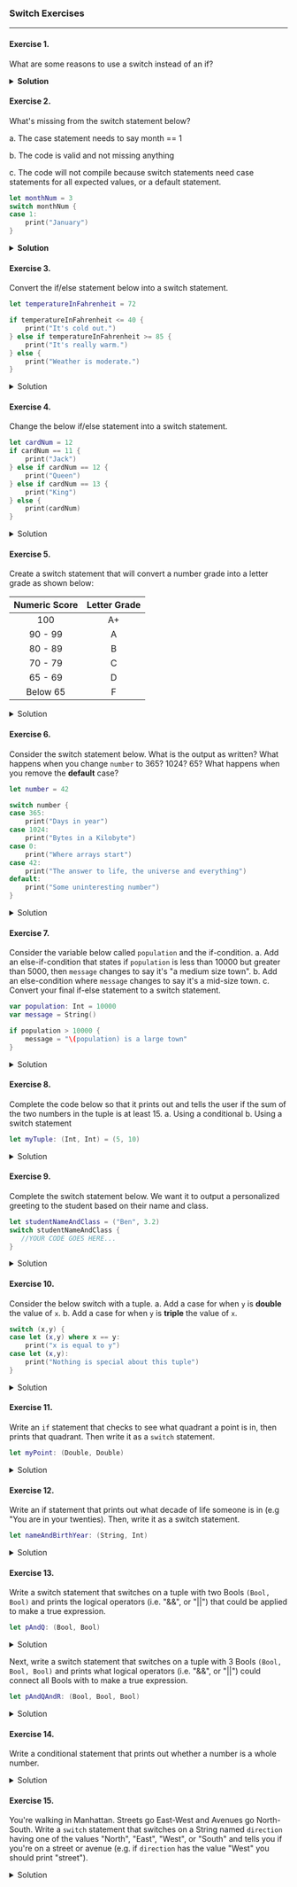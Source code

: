 ### Switch Exercises
---

#### Exercise 1.
What are some reasons to use a switch instead of an if?

<details>
<summary><b>Solution</b></summary>

> - When there is a known set of values a conditional is testing for
> - When there are a known set of ranges that can be matched against
> - To match tuple patterns
> - Reads better (this is usually the result of the previous reasons)

</details>

#### Exercise 2.
What's missing from the switch statement below?

a. The case statement needs to say month == 1

b. The code is valid and not missing anything

c. The code will not compile because switch statements need case statements for all expected values, or a default statement.

```swift
let monthNum = 3
switch monthNum {
case 1:
    print("January")
}
```

<details>
<summary><b>Solution</b></summary>

> c. The code will not compile because switch statements need case statements for all expected values, or a default statement.

</details>

#### Exercise 3.
Convert the if/else statement below into a switch statement.

```swift
let temperatureInFahrenheit = 72

if temperatureInFahrenheit <= 40 {
    print("It's cold out.")
} else if temperatureInFahrenheit >= 85 {
    print("It's really warm.")
} else {
    print("Weather is moderate.")
}
```

<details>
<summary>Solution</summary>
    
```swift
switch temperatureInFahrenheit {
case let t where t <= 40:
    print("It's cold out.")
case let t where t >= 85:
    print("It's really warm.")
default:
    print("Weather is moderate.")
}
```

</details>

#### Exercise 4.
Change the below if/else statement into a switch statement.

```swift
let cardNum = 12
if cardNum == 11 {
    print("Jack")
} else if cardNum == 12 {
    print("Queen")
} else if cardNum == 13 {
    print("King")
} else {
    print(cardNum)
}
```

<details>
<summary>Solution</summary>

```swift
switch cardNum {
case 11:
    print("Jack")
case 12:
    print("Queen")
case 13:
    print("King")
default:
    print(cardNum)
}
```

</details>

#### Exercise 5.
Create a switch statement that will convert a number grade into a letter grade as shown below:

| Numeric Score | Letter Grade |
| :----------:  | :----------: |
| 100 | A+|
| 90  - 99 |  A |
| 80 - 89 | B |
| 70 - 79 | C |
| 65 - 69 | D |
| Below 65 | F |

<details>
<summary>Solution</summary>

```swift
let grade = 90

switch grade {
case 100:
    print("A+")
case grade where grade >= 90  && grade <= 99:
    print("A")
case grade where grade >= 80 && grade <= 89:
    print("B")
case grade where grade >= 70 && grade <= 79:
    print("C")
case grade where grade >= 65 && grade <= 69:
    print("D")
case grade where grade < 65 && grade >= 0 && grade < 101:
    print("F")
default:
    print("Grade must be in the range 0-100")
}
```

</details>

#### Exercise 6.
Consider the switch statement below. What is the output as written? What happens when you change `number` to 365? 1024? 65? What happens when you remove the __default__ case?
```swift
let number = 42

switch number {
case 365:
    print("Days in year")
case 1024:
    print("Bytes in a Kilobyte")
case 0:
    print("Where arrays start")
case 42:
    print("The answer to life, the universe and everything")
default:
    print("Some uninteresting number")
}
```

<details>
<summary>Solution</summary>

```swift
nummber = 42 // Output: "The answer to life, the universe and everything"
number = 365 // Output: "Days in year"
number = 1024 // Output: "Bytes in a Kilobyte"
number = 65 // Output: "Some uninteresting number"
```

>If we remove the default case, we will get a runtime error becuase the switch statement is no longer exhaustive. The default case tells us what to do in the event that the value we are switching on does not match any of the existing cases. Because `number` is an `Int`, it can potentially be any digit in the range between Int.min (-9,223,372,036,854,775,808) and Int.max (9,223,372,036,854,775,807). The default case gives us the power to only specify the cases we care about, while performing some arbitrary action if none of those specified cases are met.

</details>

#### Exercise 7.
Consider the variable below called `population` and the if-condition.
a. Add an else-if-condition that states if `population` is less than 10000 but greater than 5000, then `message` changes to say it's "a medium size town".
b. Add an else-condition where `message` changes to say it's a mid-size town.
c. Convert your final if-else statement to a switch statement.

```swift
var population: Int = 10000
var message = String()

if population > 10000 {
    message = "\(population) is a large town"
}
```

<details>
<summary>Solution</summary>

```swift
var population: Int = 10000
var message = String()

if population >= 10000 {
    message = "\(population) is a large town"
} else if population < 10000 && population > 5000 {
    message = "\(population) is a medium size town"
} else {
    message = "\(population) is a mid-size town"
}

switch population {
case population where population >= 10000:
    message = "\(population) is a large town"
case population where population < 10000 && population > 5000:
    message = "\(population) is a medium size town"
default:
    message = "\(population) is a mid-size town"
}
```

</details>

#### Exercise 8.
Complete the code below so that it prints out and tells the user if the sum of the two numbers in the tuple is at least 15.
a. Using a conditional
b. Using a switch statement

```swift
let myTuple: (Int, Int) = (5, 10)
```

<details>
<summary>Solution</summary>

```swift
let tupleSum = myTuple.0 + myTuple.1

if tupleSum >= 15 {
    print("Sum is at least 15!")
} else {
    print("Sum is less than 15 :(")
}

switch tupleSum {
case tupleSum where tupleSum >= 15:
    print("Sum is at least 15!")
default:
     print("Sum is less than 15 :(")
}
```

</details>

#### Exercise 9.
Complete the switch statement below.  We want it to output a personalized greeting to the student based on their name and class.

```swift
let studentNameAndClass = ("Ben", 3.2)
switch studentNameAndClass {
   //YOUR CODE GOES HERE...
}
```

<details>
<summary>Solution</summary>

```swift
switch studentNameAndClass {
case let (studentName, cohort):
    print("Hey \(studentName)! Welcome to Access Code \(cohort)!")
}
```

</details>

#### Exercise 10.
Consider the below switch with a tuple.
a. Add a case for when `y` is __double__ the value of `x`.
b. Add a case for when `y` is __triple__ the value of `x`.

```swift
switch (x,y) {
case let (x,y) where x == y:
    print("x is equal to y")
case let (x,y):
    print("Nothing is special about this tuple")
}
```

<details>
<summary>Solution</summary>

```swift
let tupleTen = (9,27)

switch tupleTen {
case let (x,y) where x == y:
    print("x is equal to y")
case let (x,y) where y == x*2:
    print("y is double the value of x")
case let (x,y) where y == x*3:
    print("y is triple the value of x")
case let (x,y):
    print("Nothing is special about this tuple")
}
```

</details>

#### Exercise 11.
Write an `if` statement that checks to see what quadrant a point is in, then prints that quadrant.
Then write it as a `switch` statement.

```swift
let myPoint: (Double, Double)
```

<details>
<summary>Solution</summary>

```swift
let myPoint: (Double, Double) = (2.0, -5.0)

if myPoint.0 >= 0 && myPoint.1 > 0 {
    print("\(myPoint) is in Quadrant 1")
} else if myPoint.0 <= 0 && myPoint.1 > 0 {
    print("\(myPoint) is in Quadrant 2")
} else if myPoint.0 <= 0  && myPoint.1 < 0 {
    print("\(myPoint) is in Quadrant 3")
} else if myPoint.0 >= 0 && myPoint.1 < 0 {
    print("\(myPoint) is in Quadrant 4")
} else if myPoint.0 == 0 && myPoint.1 == 0 {
    print("\(myPoint) is the Origin")
} else {
    print("\(myPoint) does not fall in any Quadrant. Maybe it falls on a line?")
}

switch myPoint {
case let (x,y) where x >= 0 && y > 0:
    print("\(myPoint) is in Quadrant 1")
case let (x,y) where x <= 0 && y > 0:
    print("\(myPoint) is in Quadrant 2")
case let (x,y) where x <= 0 && y < 0:
    print("\(myPoint) is in Quadrant 3")
case let (x,y) where x >= 0 && y < 0:
    print("\(myPoint) is in Quadrant 4")
case let (x,y) where x == 0 && y == 0:
    print("\(myPoint) is the Origin")
default:
    print("\(myPoint) does not fall in any Quadrant. Maybe it falls on a line?")
}
```

</details>

#### Exercise 12.
Write an if statement that prints out what decade of life someone is in (e.g "You are in your twenties).
Then, write it as a switch statement.

```swift
let nameAndBirthYear: (String, Int)
```

<details>
<summary>Solution</summary>

```swift
nameAndBirthYear = ("Erica", 27)

//if-statement with ranges
if (1...9).contains(nameAndBirthYear.1) {
    print("\(nameAndBirthYear.0), you're still a baby! Here's some apple juice sweetie.")
} else if (10...19).contains(nameAndBirthYear.1) {
    print("\(nameAndBirthYear.0), you are in your teens")
} else if (20...29).contains(nameAndBirthYear.1) {
    print("\(nameAndBirthYear.0), you are in your twenties")
} else if (30...39).contains(nameAndBirthYear.1) {
    print("\(nameAndBirthYear.0), you are in your thirties")
} else if (40...49).contains(nameAndBirthYear.1) {
    print("\(nameAndBirthYear.0), you are in your forties")
} else if (50...59).contains(nameAndBirthYear.1) {
    print("\(nameAndBirthYear.0), you are in your fifties")
} else if (60...69).contains(nameAndBirthYear.1) {
    print("\(nameAndBirthYear.0), you are in your sixties")
} else if (70...79).contains(nameAndBirthYear.1) {
    print("\(nameAndBirthYear.0), you are in your seventies")
} else if (80...89).contains(nameAndBirthYear.1) {
    print("\(nameAndBirthYear.0), you are in your eighties")
} else if (90...99).contains(nameAndBirthYear.1) {
    print("\(nameAndBirthYear.0), you are in your nineties")
} else if nameAndBirthYear.1 >= 100 {
    print("\(nameAndBirthYear.0), you are \(nameAndBirthYear.1) years old! What's your secret? Are you immortal?")
}


switch nameAndBirthYear {
case let (name, age) where (1...9).contains(age):
    print("\(name), you're still a baby! Here's some apple juice sweetie.")
case let (name, age) where (10...19).contains(age):
    print("\(name), you are in your teens")
case let (name, age) where (20...29).contains(age):
    print("\(name), you are in your twenties")
case let (name, age) where (30...39).contains(age):
    print("\(name), you are in your thirties")
case let (name, age) where (40...49).contains(age):
    print("\(name), you are in your forties")
case let (name, age) where (50...59).contains(age):
    print("\(name), you are in your fifties")
case let (name, age) where (60...69).contains(age):
    print("\(name), you are in your sixties")
case let (name, age) where (70...79).contains(age):
    print("\(name), you are in your seventies")
case let (name, age) where (80...89).contains(age):
    print("\(name), you are in your eighties")
case let (name, age) where (90...99).contains(age):
    print("\(name), you are in your nineties")
case let (name, age) where age >= 100:
    print("\(name), you are \(age) years old! What's your secret? Are you immortal?")
default:
    print("Uhhm... Give me a real age please!")
}
```

</details>

#### Exercise 13.
Write a switch statement that switches on a tuple with two Bools `(Bool, Bool)` and prints the logical operators (i.e. "&&", or "||") that could be applied to make a true expression.

```swift
let pAndQ: (Bool, Bool)
```
<details>
    <summary>Solution</summary>

```swift
let pAndQ: (Bool, Bool) = (false, false)
//let pAndQ: (Bool, Bool) = (true, true)
//let pAndQ: (Bool, Bool) = (true, false)
//let pAndQ: (Bool, Bool) = (false, true)

switch pAndQ {
case (true, true):
    print("|| or &&")
case (false, false):
    print("No way to true without ! (not)")
case (true, false), (false, true):
    print("||")
}
```

</details>

Next, write a switch statement that switches on a tuple with 3 Bools `(Bool, Bool, Bool)` and prints what logical operators (i.e. "&&", or "||") could connect all Bools with to make a true expression.

```swift
let pAndQAndR: (Bool, Bool, Bool)
```

<details>
<summary>Solution</summary>

```swift
switch pAndQAndR {
case (true, true, true):
    print("|| or &&")
case (false, true, true), (true, false, true), (true, true, false), (false, true, false), (false, false, true), (true, false, false):
    print("||")
case (false, false, false):
    print("No way to true without ! (not)")
}
```

</details>


#### Exercise 14.
Write a conditional statement that prints out whether a number is a whole number.

<details>
<summary>Solution</summary>

```swift
let num = 5

if floor(Double(num)) == Double(num) { //works whether num is an Int or a Double
    print("\(num) is a whole number")
} else {
    print("\(num) is not a whole number")
}
```

</details>

#### Exercise 15.
You're walking in Manhattan. Streets go East-West and Avenues go North-South. Write a `switch` statement that switches on a String named `direction` having one of the values "North", "East", "West", or "South" and tells you if you're on a street or avenue (e.g. if `direction` has the value "West" you should print "street").

<details>
<summary>Solution</summary>

```swift
let direction = "North"

switch direction {
case direction where direction == "North" || direction == "South":
    print("avenue")
case direction where direction == "East" || direction == "West":
    print("street")
default:
    print("unknown location")
    
}
```

</details>
 
